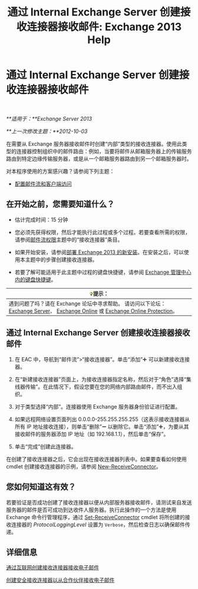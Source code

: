 ﻿---
title: '通过 Internal Exchange Server 创建接收连接器接收邮件: Exchange 2013 Help'
TOCTitle: 通过 Internal Exchange Server 创建接收连接器接收邮件
ms:assetid: 546cead9-7a2d-4332-a5f6-35343d56c619
ms:mtpsurl: https://technet.microsoft.com/zh-cn/library/JJ657448(v=EXCHG.150)
ms:contentKeyID: 50490569
ms.date: 01/11/2018
mtps_version: v=EXCHG.150
ms.translationtype: HT
---

# 通过 Internal Exchange Server 创建接收连接器接收邮件

 

_**适用于：**Exchange Server 2013_

_**上一次修改主题：**2012-10-03_

在需要从 Exchange 服务器接收邮件时创建“内部”类型的接收连接器。使用此类型的连接器控制组织中的邮件路由：例如，当要将邮件从邮箱服务器上的传输服务路由到特定边缘传输服务器，或是从一个邮箱服务器路由到另一个邮箱服务器时。

对本程序使用的方案感兴趣？请参阅下列主题：

  - [配置邮件流和客户端访问](configure-mail-flow-and-client-access-exchange-2013-help.md)

## 在开始之前，您需要知道什么？

  - 估计完成时间：15 分钟

  - 您必须先获得权限，然后才能执行此过程或多个过程。若要查看所需的权限，请参阅[邮件流权限](mail-flow-permissions-exchange-2013-help.md)主题中的“接收连接器”条目。

  - 如果开始安装，请参阅[部署 Exchange 2013 的新安装](deploy-a-new-installation-of-exchange-2013-exchange-2013-help.md)。在安装之后，可以使用本主题中的步骤创建接收连接器。

  - 若要了解可能适用于此主题中过程的键盘快捷键，请参阅 [Exchange 管理中心内的键盘快捷键](keyboard-shortcuts-in-the-exchange-admin-center-exchange-online-protection-help.md)。

<table>
<thead>
<tr class="header">
<th><img src="images/Bb124558.tip(EXCHG.150).gif" title="提示" alt="提示" />提示：</th>
</tr>
</thead>
<tbody>
<tr class="odd">
<td>遇到问题了吗？请在 Exchange 论坛中寻求帮助。 请访问以下论坛：<a href="https://go.microsoft.com/fwlink/p/?linkid=60612">Exchange Server</a>、 <a href="https://go.microsoft.com/fwlink/p/?linkid=267542">Exchange Online</a> 或 <a href="https://go.microsoft.com/fwlink/p/?linkid=285351">Exchange Online Protection</a>。</td>
</tr>
</tbody>
</table>


## 通过 Internal Exchange Server 创建接收连接器接收邮件

1.  在 EAC 中，导航到“邮件流”\>“接收连接器”。单击“添加”![添加图标](images/JJ218640.c1e75329-d6d7-4073-a27d-498590bbb558(EXCHG.150).gif "添加图标") 可以新建接收连接器。

2.  在“新建接收连接器”页面上，为接收连接器指定名称，然后对于“角色”选择“集线器传输”。在此情况下，假设您要在您的网络内部路由邮件，而不出入组织。

3.  对于类型选择“内部”。连接器使用 Exchange 服务器身份验证进行配置。

4.  如果远程网络设置页面列出 0.0.0.0-255.255.255.255（这表示接收连接器从所有 IP 地址接收连接），则单击“删除”![删除图标](images/JJ657492.479b6ced-8d64-4277-a725-f17fea202b28(EXCHG.150).gif "删除图标") 以删除它。单击“添加”![添加图标](images/JJ218640.c1e75329-d6d7-4073-a27d-498590bbb558(EXCHG.150).gif "添加图标")，为要从其接收邮件的服务器添加 IP 地址（如 192.168.1.1），然后单击“保存”。

5.  单击“完成”创建此连接器。

在创建了接收连接器之后，它会出现在接收连接器列表中。如果要查看如何使用 cmdlet 创建接收连接器的示例，请参阅 [New-ReceiveConnector](https://technet.microsoft.com/zh-cn/library/bb125139\(v=exchg.150\))。

## 您如何知道这有效？

若要验证是否成功创建了接收连接器以便从内部服务器接收邮件，请测试来自发送服务器的邮件是否可成功到达收件人服务器。执行此操作的一个方法是使用 Exchange 命令行管理程序，通过 [Set-ReceiveConnector](https://technet.microsoft.com/zh-cn/library/bb125140\(v=exchg.150\)) cmdlet 将所创建的接收连接器的 *ProtocolLoggingLevel* 设置为 `Verbose`，然后检查日志以确保邮件传递。

## 详细信息

[通过互联网创建接收连接器接收电子邮件](create-a-receive-connector-to-receive-email-from-the-internet-exchange-2013-help.md)

[创建安全接收连接器以从合作伙伴接收电子邮件](create-a-secure-receive-connector-to-receive-email-from-a-partner-exchange-2013-help.md)

